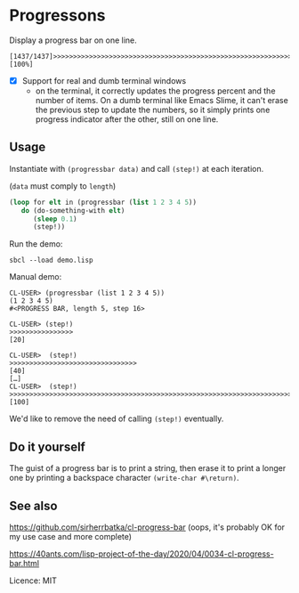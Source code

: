 # Progressons

Display a progress bar on one line.

    [1437/1437]>>>>>>>>>>>>>>>>>>>>>>>>>>>>>>>>>>>>>>>>>>>>>>>>>>>>>>>>>>>>>>>>>>>>>>>>>>[100%]

- [X] Support for real and dumb terminal windows
  - on the terminal, it correctly updates the progress percent and the number of items. On a dumb terminal like Emacs Slime, it can't erase the previous step to update the numbers, so it simply prints one progress indicator after the other, still on one line.


## Usage

Instantiate with `(progressbar data)` and call `(step!)` at each iteration.

(`data` must comply to `length`)

~~~lisp
(loop for elt in (progressbar (list 1 2 3 4 5))
   do (do-something-with elt)
      (sleep 0.1)
      (step!))
~~~

Run the demo:

    sbcl --load demo.lisp

Manual demo:

```
CL-USER> (progressbar (list 1 2 3 4 5))
(1 2 3 4 5)
#<PROGRESS BAR, length 5, step 16>

CL-USER> (step!)
>>>>>>>>>>>>>>>>                                                                [20]

CL-USER>  (step!)
>>>>>>>>>>>>>>>>>>>>>>>>>>>>>>>>                                                [40]
[…]
CL-USER>  (step!)
>>>>>>>>>>>>>>>>>>>>>>>>>>>>>>>>>>>>>>>>>>>>>>>>>>>>>>>>>>>>>>>>>>>>>>>>>>>>>>>>[100]
```

We'd like to remove the need of calling `(step!)` eventually.


## Do it yourself

The guist of a progress bar is to print a string, then erase it to
print a longer one by printing a backspace character `(write-char #\return)`.

## See also

https://github.com/sirherrbatka/cl-progress-bar (oops, it's probably OK for my use case and more complete)

https://40ants.com/lisp-project-of-the-day/2020/04/0034-cl-progress-bar.html

Licence: MIT
